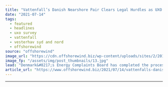 ```yaml
---
title: "Vattenfall’s Danish Nearshore Pair Clears Legal Hurdles as UXO Survey Starts"
date: "2021-07-14"
tags: 
  - featured
  - headlines
  - uxo survey
  - vattenfall
  - vesterhav syd and nord
  - offshorewind
source: "offshorewind"
image_url: "https://cdn.offshorewind.biz/wp-content/uploads/sites/2/2019/07/01134159/Danish-Nearshore-Wind-Farms-Re-Enter-EIA-Process.jpg"
image_fp: "/assets/img/post_thumbnails/13.jpg"
lead: "Denmark&#8217;s Energy Complaints Board has completed the processing of a number of complaints filed"
article_url: "https://www.offshorewind.biz/2021/07/14/vattenfalls-danish-nearshore-pair-clears-legal-hurdles-as-uxo-survey-starts/"
---
```


---
